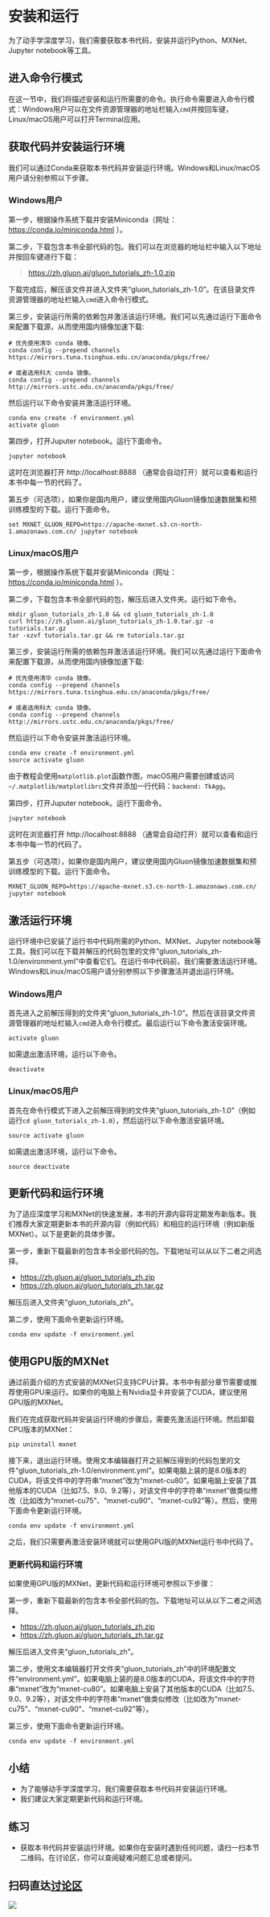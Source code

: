 # 安装和运行

为了动手学深度学习，我们需要获取本书代码，安装并运行Python、MXNet、Jupyter notebook等工具。


## 进入命令行模式

在这一节中，我们将描述安装和运行所需要的命令。执行命令需要进入命令行模式：Windows用户可以在文件资源管理器的地址栏输入`cmd`并按回车键，Linux/macOS用户可以打开Terminal应用。


## 获取代码并安装运行环境

我们可以通过Conda来获取本书代码并安装运行环境。Windows和Linux/macOS用户请分别参照以下步骤。


### Windows用户

第一步，根据操作系统下载并安装Miniconda（网址：https://conda.io/miniconda.html ）。

第二步，下载包含本书全部代码的包。我们可以在浏览器的地址栏中输入以下地址并按回车键进行下载：

> https://zh.gluon.ai/gluon_tutorials_zh-1.0.zip

下载完成后，解压该文件并进入文件夹“gluon_tutorials_zh-1.0”。在该目录文件资源管理器的地址栏输入`cmd`进入命令行模式。

第三步，安装运行所需的依赖包并激活该运行环境。我们可以先通过运行下面命令来配置下载源，从而使用国内镜像加速下载:

```{.python .input}
# 优先使用清华 conda 镜像。
conda config --prepend channels https://mirrors.tuna.tsinghua.edu.cn/anaconda/pkgs/free/

# 或者选用科大 conda 镜像。
conda config --prepend channels http://mirrors.ustc.edu.cn/anaconda/pkgs/free/
```

然后运行以下命令安装并激活运行环境。

```{.python .input}
conda env create -f environment.yml
activate gluon
```

第四步，打开Juputer notebook。运行下面命令。

```{.python .input}
jupyter notebook
```

这时在浏览器打开 http://localhost:8888 （通常会自动打开）就可以查看和运行本书中每一节的代码了。

第五步（可选项），如果你是国内用户，建议使用国内Gluon镜像加速数据集和预训练模型的下载。运行下面命令。

```{.python .input}
set MXNET_GLUON_REPO=https://apache-mxnet.s3.cn-north-1.amazonaws.com.cn/ jupyter notebook
```

### Linux/macOS用户

第一步，根据操作系统下载并安装Miniconda（网址：https://conda.io/miniconda.html ）。

第二步，下载包含本书全部代码的包，解压后进入文件夹。运行如下命令。

```{.python .input}
mkdir gluon_tutorials_zh-1.0 && cd gluon_tutorials_zh-1.0
curl https://zh.gluon.ai/gluon_tutorials_zh-1.0.tar.gz -o tutorials.tar.gz
tar -xzvf tutorials.tar.gz && rm tutorials.tar.gz
```

第三步，安装运行所需的依赖包并激活该运行环境。我们可以先通过运行下面命令来配置下载源，从而使用国内镜像加速下载:

```{.python .input}
# 优先使用清华 conda 镜像。
conda config --prepend channels https://mirrors.tuna.tsinghua.edu.cn/anaconda/pkgs/free/

# 或者选用科大 conda 镜像。
conda config --prepend channels http://mirrors.ustc.edu.cn/anaconda/pkgs/free/
```

然后运行以下命令安装并激活运行环境。

```{.python .input}
conda env create -f environment.yml
source activate gluon
```

由于教程会使用`matplotlib.plot`函数作图，macOS用户需要创建或访问`~/.matplotlib/matplotlibrc`文件并添加一行代码：`backend: TkAgg`。

第四步，打开Juputer notebook。运行下面命令。

```{.python .input}
jupyter notebook
```

这时在浏览器打开 http://localhost:8888 （通常会自动打开）就可以查看和运行本书中每一节的代码了。

第五步（可选项），如果你是国内用户，建议使用国内Gluon镜像加速数据集和预训练模型的下载。运行下面命令。

```{.python .input}
MXNET_GLUON_REPO=https://apache-mxnet.s3.cn-north-1.amazonaws.com.cn/ jupyter notebook
```

## 激活运行环境

运行环境中已安装了运行书中代码所需的Python、MXNet、Jupyter notebook等工具。我们可以在下载并解压的代码包里的文件“gluon_tutorials_zh-1.0/environment.yml”中查看它们。在运行书中代码前，我们需要激活运行环境。Windows和Linux/macOS用户请分别参照以下步骤激活并退出运行环境。

### Windows用户

首先进入之前解压得到的文件夹“gluon_tutorials_zh-1.0”。然后在该目录文件资源管理器的地址栏输入`cmd`进入命令行模式。最后运行以下命令激活安装环境。

```{.python .input}
activate gluon
```

如需退出激活环境，运行以下命令。

```{.python .input}
deactivate
```

###  Linux/macOS用户

首先在命令行模式下进入之前解压得到的文件夹“gluon_tutorials_zh-1.0”（例如运行`cd gluon_tutorials_zh-1.0`），然后运行以下命令激活安装环境。

```{.python .input}
source activate gluon
```

如需退出激活环境，运行以下命令。

```{.python .input}
source deactivate
```

## 更新代码和运行环境

为了适应深度学习和MXNet的快速发展，本书的开源内容将定期发布新版本。我们推荐大家定期更新本书的开源内容（例如代码）和相应的运行环境（例如新版MXNet）。以下是更新的具体步骤。


第一步，重新下载最新的包含本书全部代码的包。下载地址可以从以下二者之间选择。

* https://zh.gluon.ai/gluon_tutorials_zh.zip
* https://zh.gluon.ai/gluon_tutorials_zh.tar.gz

解压后进入文件夹“gluon_tutorials_zh”。

第二步，使用下面命令更新运行环境。

```{.python .input}
conda env update -f environment.yml
```

## 使用GPU版的MXNet

通过前面介绍的方式安装的MXNet只支持CPU计算。本书中有部分章节需要或推荐使用GPU来运行。如果你的电脑上有Nvidia显卡并安装了CUDA，建议使用GPU版的MXNet。

我们在完成获取代码并安装运行环境的步骤后，需要先激活运行环境。然后卸载CPU版本的MXNet：

```{.python .input}
pip uninstall mxnet
```

接下来，退出运行环境。使用文本编辑器打开之前解压得到的代码包里的文件“gluon_tutorials_zh-1.0/environment.yml”。如果电脑上装的是8.0版本的CUDA，将该文件中的字符串“mxnet”改为“mxnet-cu80”。如果电脑上安装了其他版本的CUDA（比如7.5、9.0、9.2等），对该文件中的字符串“mxnet”做类似修改（比如改为“mxnet-cu75”、“mxnet-cu90”、“mxnet-cu92”等）。然后，使用下面命令更新运行环境。

```{.python .input}
conda env update -f environment.yml
```

之后，我们只需要再激活安装环境就可以使用GPU版的MXNet运行书中代码了。

### 更新代码和运行环境

如果使用GPU版的MXNet，更新代码和运行环境可参照以下步骤：

第一步，重新下载最新的包含本书全部代码的包。下载地址可以从以下二者之间选择。

* https://zh.gluon.ai/gluon_tutorials_zh.zip
* https://zh.gluon.ai/gluon_tutorials_zh.tar.gz

解压后进入文件夹“gluon_tutorials_zh”。

第二步，使用文本编辑器打开文件夹“gluon_tutorials_zh”中的环境配置文件“environment.yml”。如果电脑上装的是8.0版本的CUDA，将该文件中的字符串“mxnet”改为“mxnet-cu80”。如果电脑上安装了其他版本的CUDA（比如7.5、9.0、9.2等），对该文件中的字符串“mxnet”做类似修改（比如改为“mxnet-cu75”、“mxnet-cu90”、“mxnet-cu92”等）。


第三步，使用下面命令更新运行环境。

```{.python .input}
conda env update -f environment.yml
```

## 小结

* 为了能够动手学深度学习，我们需要获取本书代码并安装运行环境。
* 我们建议大家定期更新代码和运行环境。


## 练习

* 获取本书代码并安装运行环境。如果你在安装时遇到任何问题，请扫一扫本节二维码。在讨论区，你可以查阅疑难问题汇总或者提问。


## 扫码直达[讨论区](https://discuss.gluon.ai/t/topic/249)

![](../img/qr_install.svg)
